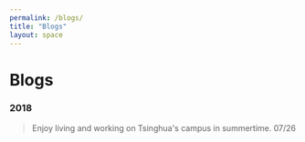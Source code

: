 ```yaml
---
permalink: /blogs/
title: "Blogs"
layout: space
---
```

# Blogs

### 2018

>  Enjoy living and working on Tsinghua's campus in summertime. 07/26
